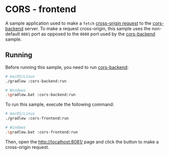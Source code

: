 # CORS - frontend

A sample application used to make a `fetch` [cross-origin request](https://ktor.io/docs/cors.html) to the [cors-backend](../cors-backend) server. To make a request cross-origin, this sample uses the non-default `8081` port as opposed to the `8080` port used by the [cors-backend](../cors-backend) sample.

## Running

Before running this sample, you need to run [cors-backend](../cors-backend):

```bash
# macOS/Linux
./gradlew :cors-backend:run

# Windows
.\gradlew.bat :cors-backend:run
```

To run this sample, execute the following command:

```bash
# macOS/Linux
./gradlew :cors-frontend:run

# Windows
.\gradlew.bat :cors-frontend:run
```

Then, open the [http://localhost:8081/](http://localhost:8081/) page and click the button to make a cross-origin request.
